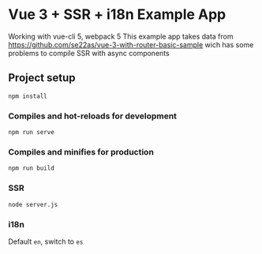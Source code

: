 # Vue 3 + SSR + i18n Example App

Working with vue-cli 5, webpack 5 
This example app takes data from https://github.com/se22as/vue-3-with-router-basic-sample wich has some problems to compile SSR with async components

## Project setup
```
npm install
```

### Compiles and hot-reloads for development
```
npm run serve
```

### Compiles and minifies for production
```
npm run build
```

### SSR
```
node server.js
```

### i18n
Default `en`, switch to `es`
